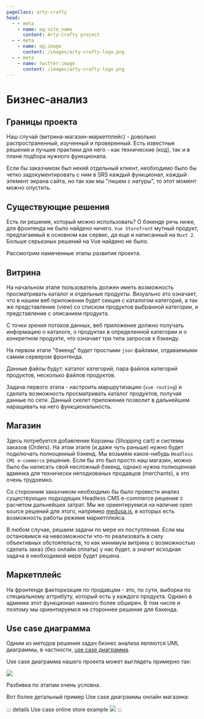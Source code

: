 ```yaml
---
pageClass: arty-crafty
head:
  - - meta
    - name: og:site_name
      content: Arty-Crafty project
  - - meta
    - name: og:image
      content: /images/arty-crafty-logo.png
  - - meta
    - name: twitter:image
      content: /images/arty-crafty-logo.png
---
```


# Бизнес-анализ

## Границы проекта

Наш случай (витрина-магазин-маркетплейс) - довольно распространенный, изученный и проверенный. Есть известные решения и лучшие практики для него - как технические (код), так и в плане подбора нужного функционала.

Если бы заказчиком был некий отдельный клиент, необходимо было бы четко задокументировать с ним в SRS каждый функционал, каждый элемент экрана сайта, но так как мы "пишем с натуры", то этот момент можно опустить.

## Существующие решения

Есть ли решения, который можно использовать? О бэкенде речь ниже, для фронтенда не было найдено ничего. `Vue Storefront` мутный продукт, предлагаемый в основном как сервис, да еще и написанный на `Nuxt 2`. Больше серьезных решений на Vue найдено не было.

Рассмотрим намеченные этапы развития проекта.

## Витрина

На начальном этапе пользователь должен иметь возможность просматривать каталог и отдельные продукты. Визуально это означает, что в нашем веб приложении будет секция с каталогом категорий, а так же представление (view) со списком продуктов выбранной категории, и представление с описанием продукта.

С точки зрения потоков данных, веб приложение должно получать информацию о каталоге, о продуктах в определенной категории и о конкретном продукте, что означает три типа запросов к бэкенду.

На первом этапе "бэкенд" будет простыми `json` файлами, отдаваемыми самим сервером фронтенда.

Данные файлы будут: каталог категорий, пара файлов категорий продуктов, несколько файлов продуктов.

Задача первого этапа - настроить маршрутизацию (`vue routing`) и сделать возможность просматривать каталог продуктов, получая данные по сети. Данный скелет приложения позволит в дальнейшем наращивать на него функциональность.

## Магазин

Здесь потребуется добавление Корзины (Shopping cart) и системы заказов (Orders). На этом этапе (и даже чуть раньше) нужно будет подключать полноценный бэкенд. Мы возьмем какое-нибудь `Headless CMS e-commerce` решение. Если бы это был просто наш магазин, можно было бы написать свой несложный бэкенд, однако нужна полноценная админка для технически неподкованых продавцов (merchants), а это очень трудоемко.

Со сторонним заказчиком необходимо бы было провести анализ существующих подходящих Headless CMS e-commerce решение с расчетом дальнейших затрат. Мы же ориентируемся на наличие open source решений для этого, например [medusa.js](https://medusajs.com/), в которых есть возможность работы режиме маркетплейса.

В любом случае, решаем задачи по мере их поступления. Если мы остановимся на невозможности что-то реализовать в силу объективных обстоятельств, то как минимум витрина с возможностью сделать заказ (без онлайн оплаты) у нас будет, а значит исходная задача в необходимой мере будет решена.

## Маркетплейс

На фронтенде факторизация по продавцам - это, по сути, выборка по специальному аттрибуту, который есть у каждого продукта. Однако в админке этот функционал намного более обширен. В том числе и поэтому мы ориентируемся на стороннее решение для бэкенда.

## Use case диаграмма

Одним из методов решения задач бизнес анализа являются UML диаграммы, в частности, [use case диаграмма](https://en.wikipedia.org/wiki/Use_case_diagram).

Use case диаграмма нашего проекта может выглядеть примерно так:

![](/ru/arty-crafty/assets/images/use-case.png)

Разбивка по этапам очень условна.

Вот более детальный пример Use case диаграммы онлайн магазина:

::: details Use case online store example
![](/ru/arty-crafty/assets/images/use-case-online-shopping-example.jpg)
:::
